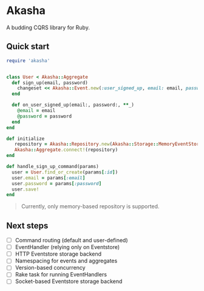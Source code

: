 # Akasha

A budding CQRS library for Ruby.

## Quick start

```ruby
require 'akasha'


class User < Akasha::Aggregate
  def sign_up(email, password)
    changeset << Akasha::Event.new(:user_signed_up, email: email, password: password)
  end

  def on_user_signed_up(email:, password:, **_)
    @email = email
    @password = password
  end
end

def initialize
   repository = Akasha::Repository.new(Akasha::Storage::MemoryEventStore.new)
   Akasha::Aggregate.connect!(repository)
end

def handle_sign_up_command(params)
  user = User.find_or_create(params[:id])
  user.email = params[:email]
  user.password = params[:password]
  user.save!
end
```

> Currently, only memory-based repository is supported.

## Next steps

- [ ] Command routing (default and user-defined)
- [ ] EventHandler (relying only on Eventstore)
- [ ] HTTP Eventstore storage backend
- [ ] Namespacing for events and aggregates
- [ ] Version-based concurrency
- [ ] Rake task for running EventHandlers
- [ ] Socket-based Eventstore storage backend
